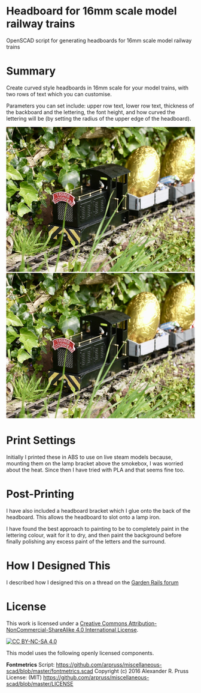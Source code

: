 # Headboard for 16mm scale model railway trains
OpenSCAD script for generating headboards for 16mm scale model railway trains

# Summary

Create curved style headboards in 16mm scale for your model trains, with two rows of text which you can customise.

Parameters you can set include: upper row text, lower row text, thickness of the backboard and the lettering, the font height, and how curved the lettering will be (by setting the radius of the upper edge of the headboard).

![Side shot of a Mamod Bolton with 3d printed headboard "Easter Eggspress"](https://github.com/MrSimonWood/16mm-scale-headboard/blob/main/eastereggspress1.JPG "Easter Eggspress 1")
![Head on shot of a Mamod Bold with 3d printed headboard "Easter Eggspress"](https://github.com/MrSimonWood/16mm-scale-headboard/blob/main/eastereggspress1.JPG "Easter Eggspress 1")

# Print Settings

Initially I printed these in ABS to use on live steam models because, mounting them on the lamp bracket above the smokebox, I was worried about the heat. Since then I have tried with PLA and that seems fine too.

# Post-Printing

I have also included a headboard bracket which I glue onto the back of the headboard. This allows the headboard to slot onto a lamp iron.

I have found the best approach to painting to be to completely paint in the lettering colour, wait for it to dry, and then paint the background before finally polishing any excess paint of the letters and the surround.

# How I Designed This

I described how I designed this on a thread on the [Garden Rails forum](https://gardenrails.org/viewtopic.php?p=166648#p166648)

# License

This work is licensed under a
[Creative Commons Attribution-NonCommercial-ShareAlike 4.0 International License][cc-by-nc-sa].

[![CC BY-NC-SA 4.0][cc-by-nc-sa-image]][cc-by-nc-sa]

[cc-by-nc-sa]: http://creativecommons.org/licenses/by-nc-sa/4.0/
[cc-by-nc-sa-image]: https://licensebuttons.net/l/by-nc-sa/4.0/88x31.png
[cc-by-nc-sa-shield]: https://img.shields.io/badge/License-CC%20BY--NC--SA%204.0-lightgrey.svg

This model uses the following openly licensed components. 

**Fontmetrics**
Script: https://github.com/arpruss/miscellaneous-scad/blob/master/fontmetrics.scad
Copyright (c) 2016 Alexander R. Pruss
License: (MIT) https://github.com/arpruss/miscellaneous-scad/blob/master/LICENSE
